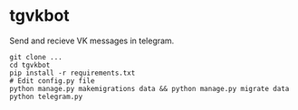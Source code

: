 # tgvkbot
Send and recieve VK messages in telegram.

```
git clone ...
cd tgvkbot
pip install -r requirements.txt
# Edit config.py file
python manage.py makemigrations data && python manage.py migrate data
python telegram.py
```

